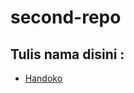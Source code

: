# second-repo

## Tulis nama disini :
- [Handoko](https://github.com/handoko-priyantoro/first-repo)

